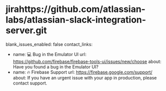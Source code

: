 # jirahttps://github.com/atlassian-labs/atlassian-slack-integration-server.git
blank_issues_enabled: false
contact_links:
  - name: 💻 Bug in the Emulator UI
    url: https://github.com/firebase/firebase-tools-ui/issues/new/choose
    about: Have you found a bug in the Emulator UI?
  - name: 🔥 Firebase Support
    url: https://firebase.google.com/support/
    about: If you have an urgent issue with your app in production, please contact support.
